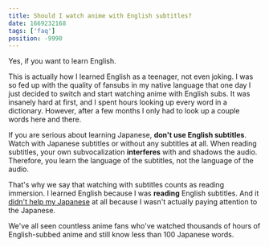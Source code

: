 ```yaml
---
title: Should I watch anime with English subtitles?
date: 1669232168
tags: ['faq']
position: -9990
---
```


Yes, if you want to learn English.

This is actually how I learned English as a teenager, not even joking.
I was so fed up with the quality of fansubs in my native language
that one day I just decided to switch and start watching anime with English subs.
It was insanely hard at first, and I spent hours looking up every word in a dictionary.
However, after a few months I only had to look up a couple words here and there.

If you are serious about learning Japanese, **don't use English subtitles**.
Watch with Japanese subtitles or without any subtitles at all.
When reading subtitles,
your own subvocalization **interferes** with and shadows the audio.
Therefore,
you learn the language of the subtitles, not the language of the audio.

That's why we say that watching with subtitles counts as reading immersion.
I learned English because I was **reading** English subtitles.
And it [didn't help my Japanese](anime-with-english-subs-for-thousands-of-hours.html) at all
because I wasn't actually paying attention to the Japanese.

We've all seen countless anime fans who've watched thousands of hours of English-subbed anime
and still know less than 100 Japanese words.
